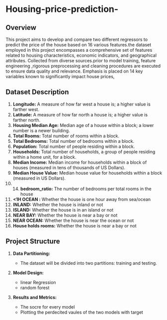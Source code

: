 # Housing-price-prediction-

## Overview
This project aims to develop and compare two different regressors to predict the price of the house based on 16 various features.the dataset employed in this project encompasses a comprehensive set of features related to housing characteristics, economic indicators, and geographical attributes. Collected from diverse sources.prior to model training, feature engineering ,rigorous preprocessing and cleaning procedures are executed to ensure data quality and relevance. Emphasis is placed on 14 key variables known to significantly impact house prices,

## Dataset Description
1. **Longitude:** A measure of how far west a house is; a higher value is farther west.
2. **Latitude:** A measure of how far north a house is; a higher value is farther north.
3. **Housing Median Age:** Median age of a house within a block; a lower number is a newer building.
4. **Total Rooms:** Total number of rooms within a block.
5. **Total Bedrooms:** Total number of bedrooms within a block.
6. **Population:** Total number of people residing within a block.
7. **Households:** Total number of households, a group of people residing within a home unit, for a block.
8. **Median Income:** Median income for households within a block of houses (measured in tens of thousands of US Dollars).
9. **Median House Value:** Median house value for households within a block (measured in US Dollars).
10. 14. **bedroom_ratio:** The number of bedrooms per total rooms in the house
11. **<1H OCEAN	:** Whether the house is one hour away from sea/ocean
12. **INLAND:** Whether the house is inland or not
13. **ISLAND:** Whether the house is in an island or not
14. **NEAR BAY:** Whether the house is near a bay or not
15. **NEAR OCEAN:** Whether the house is near the ocean or not
16. **House holds rooms:** Whether the house is near a bay or not 


## Project Structure
1. **Data Partitioning:**
    - The dataset will be divided into two partitions: training and testing.

2. **Model Design:**
    - linear Regression
    - random forest

3. **Results and Metrics:**
    - The socre for every model
    - Plotting the perdecited vaules of the two models with target

